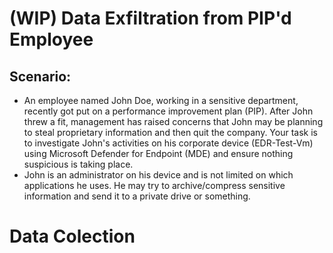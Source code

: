 # (WIP) Data Exfiltration from PIP'd Employee

## Scenario: 
- An employee named John Doe, working in a sensitive department, recently got put on a performance improvement plan (PIP). After John threw a fit, management has raised concerns that John may be planning to steal proprietary information and then quit the company. Your task is to investigate John's activities on his corporate device (EDR-Test-Vm) using Microsoft Defender for Endpoint (MDE) and ensure nothing suspicious is taking place.
- John is an administrator on his device and is not limited on which applications he uses. He may try to archive/compress sensitive information and send it to a private drive or something.

# Data Colection
